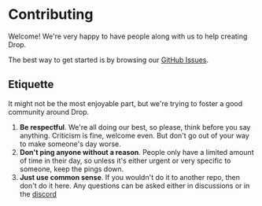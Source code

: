 # Contributing
Welcome! We're very happy to have people along with us to help creating Drop.

The best way to get started is by browsing our [GitHub Issues](https://github.com/Drop-OSS/drop/issues).

## Etiquette
It might not be the most enjoyable part, but we're trying to foster a good community around Drop.

1. **Be respectful**. We're all doing our best, so please, think before you say anything. Criticism is fine, welcome even. But don't go out of your way to make someone's day worse.
2. **Don't ping anyone without a reason**. People only have a limited amount of time in their day, so unless it's either urgent or very specific to someone, keep the pings down.
3. **Just use common sense**. If you wouldn't do it to another repo, then don't do it here. Any questions can be asked either in discussions or in the [discord](https://discord.gg/ZVGggfXN)